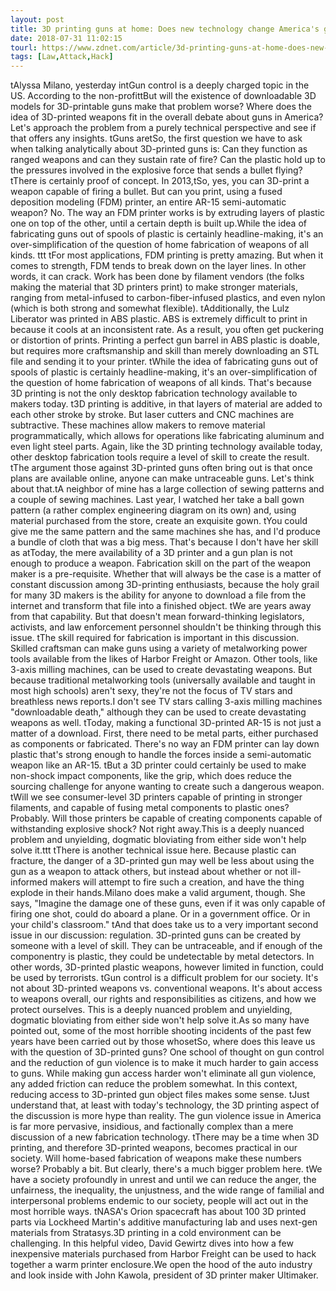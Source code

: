 ```yaml
---
layout: post
title: 3D printing guns at home: Does new technology change America's gun control debate?
date: 2018-07-31 11:02:15
tourl: https://www.zdnet.com/article/3d-printing-guns-at-home-does-new-technology-change-americas-gun-control-debate/
tags: [Law,Attack,Hack]
---
```

 tAlyssa Milano, yesterday intGun control is a deeply charged topic in the US. According to the non-profittBut will the existence of downloadable 3D models for 3D-printable guns make that problem worse? Where does the idea of 3D-printed weapons fit in the overall debate about guns in America? Let's approach the problem from a purely technical perspective and see if that offers any insights. tGuns aretSo, the first question we have to ask when talking analytically about 3D-printed guns is: Can they function as ranged weapons and can they sustain rate of fire? Can the plastic hold up to the pressures involved in the explosive force that sends a bullet flying? tThere is certainly proof of concept. In 2013,tSo, yes, you can 3D-print a weapon capable of firing a bullet. But can you print, using a fused deposition modeling (FDM) printer, an entire AR-15 semi-automatic weapon? No. The way an FDM printer works is by extruding layers of plastic one on top of the other, until a certain depth is built up.While the idea of fabricating guns out of spools of plastic is certainly headline-making, it's an over-simplification of the question of home fabrication of weapons of all kinds. ttt tFor most applications, FDM printing is pretty amazing. But when it comes to strength, FDM tends to break down on the layer lines. In other words, it can crack. Work has been done by filament vendors (the folks making the material that 3D printers print) to make stronger materials, ranging from metal-infused to carbon-fiber-infused plastics, and even nylon (which is both strong and somewhat flexible). tAdditionally, the Lulz Liberator was printed in ABS plastic. ABS is extremely difficult to print in because it cools at an inconsistent rate. As a result, you often get puckering or distortion of prints. Printing a perfect gun barrel in ABS plastic is doable, but requires more craftsmanship and skill than merely downloading an STL file and sending it to your printer. tWhile the idea of fabricating guns out of spools of plastic is certainly headline-making, it's an over-simplification of the question of home fabrication of weapons of all kinds. That's because 3D printing is not the only desktop fabrication technology available to makers today. t3D printing is additive, in that layers of material are added to each other stroke by stroke. But laser cutters and CNC machines are subtractive. These machines allow makers to remove material programmatically, which allows for operations like fabricating aluminum and even light steel parts. Again, like the 3D printing technology available today, other desktop fabrication tools require a level of skill to create the result. tThe argument those against 3D-printed guns often bring out is that once plans are available online, anyone can make untraceable guns. Let's think about that.tA neighbor of mine has a large collection of sewing patterns and a couple of sewing machines. Last year, I watched her take a ball gown pattern (a rather complex engineering diagram on its own) and, using material purchased from the store, create an exquisite gown. tYou could give me the same pattern and the same machines she has, and I'd produce a bundle of cloth that was a big mess. That's because I don't have her skill as atToday, the mere availability of a 3D printer and a gun plan is not enough to produce a weapon. Fabrication skill on the part of the weapon maker is a pre-requisite. Whether that will always be the case is a matter of constant discussion among 3D-printing enthusiasts, because the holy grail for many 3D makers is the ability for anyone to download a file from the internet and transform that file into a finished object. tWe are years away from that capability. But that doesn't mean forward-thinking legislators, activists, and law enforcement personnel shouldn't be thinking through this issue. tThe skill required for fabrication is important in this discussion. Skilled craftsman can make guns using a variety of metalworking power tools available from the likes of Harbor Freight or Amazon. Other tools, like 3-axis milling machines, can be used to create devastating weapons. But because traditional metalworking tools (universally available and taught in most high schools) aren't sexy, they're not the focus of TV stars and breathless news reports.I don't see TV stars calling 3-axis milling machines "downloadable death," although they can be used to create devastating weapons as well. tToday, making a functional 3D-printed AR-15 is not just a matter of a download. First, there need to be metal parts, either purchased as components or fabricated. There's no way an FDM printer can lay down plastic that's strong enough to handle the forces inside a semi-automatic weapon like an AR-15. tBut a 3D printer could certainly be used to make non-shock impact components, like the grip, which does reduce the sourcing challenge for anyone wanting to create such a dangerous weapon. tWill we see consumer-level 3D printers capable of printing in stronger filaments, and capable of fusing metal components to plastic ones? Probably. Will those printers be capable of creating components capable of withstanding explosive shock? Not right away.This is a deeply nuanced problem and unyielding, dogmatic bloviating from either side won't help solve it.ttt tThere is another technical issue here. Because plastic can fracture, the danger of a 3D-printed gun may well be less about using the gun as a weapon to attack others, but instead about whether or not ill-informed makers will attempt to fire such a creation, and have the thing explode in their hands.Milano does make a valid argument, though. She says, "Imagine the damage one of these guns, even if it was only capable of firing one shot, could do aboard a plane. Or in a government office. Or in your child's classroom." tAnd that does take us to a very important second issue in our discussion: regulation. 3D-printed guns can be created by someone with a level of skill. They can be untraceable, and if enough of the componentry is plastic, they could be undetectable by metal detectors. In other words, 3D-printed plastic weapons, however limited in function, could be used by terrorists. tGun control is a difficult problem for our society. It's not about 3D-printed weapons vs. conventional weapons. It's about access to weapons overall, our rights and responsibilities as citizens, and how we protect ourselves. This is a deeply nuanced problem and unyielding, dogmatic bloviating from either side won't help solve it.As so many have pointed out, some of the most horrible shooting incidents of the past few years have been carried out by those whosetSo, where does this leave us with the question of 3D-printed guns? One school of thought on gun control and the reduction of gun violence is to make it much harder to gain access to guns. While making gun access harder won't eliminate all gun violence, any added friction can reduce the problem somewhat. In this context, reducing access to 3D-printed gun object files makes some sense. tJust understand that, at least with today's technology, the 3D printing aspect of the discussion is more hype than reality. The gun violence issue in America is far more pervasive, insidious, and factionally complex than a mere discussion of a new fabrication technology. tThere may be a time when 3D printing, and therefore 3D-printed weapons, becomes practical in our society. Will home-based fabrication of weapons make these numbers worse? Probably a bit. But clearly, there's a much bigger problem here. tWe have a society profoundly in unrest and until we can reduce the anger, the unfairness, the inequality, the unjustness, and the wide range of familial and interpersonal problems endemic to our society, people will act out in the most horrible ways. tNASA's Orion spacecraft has about 100 3D printed parts via Lockheed Martin's additive manufacturing lab and uses next-gen materials from Stratasys.3D printing in a cold environment can be challenging. In this helpful video, David Gewirtz dives into how a few inexpensive materials purchased from Harbor Freight can be used to hack together a warm printer enclosure.We open the hood of the auto industry and look inside with John Kawola, president of 3D printer maker Ultimaker.